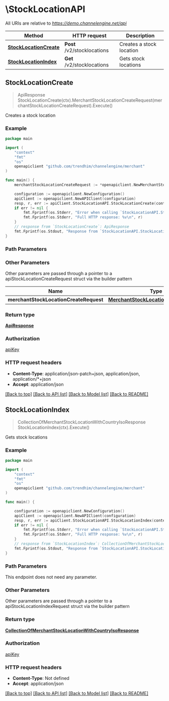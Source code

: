 # \StockLocationAPI

All URIs are relative to *https://demo.channelengine.net/api*

Method | HTTP request | Description
------------- | ------------- | -------------
[**StockLocationCreate**](StockLocationAPI.md#StockLocationCreate) | **Post** /v2/stocklocations | Creates a stock location
[**StockLocationIndex**](StockLocationAPI.md#StockLocationIndex) | **Get** /v2/stocklocations | Gets stock locations



## StockLocationCreate

> ApiResponse StockLocationCreate(ctx).MerchantStockLocationCreateRequest(merchantStockLocationCreateRequest).Execute()

Creates a stock location



### Example

```go
package main

import (
    "context"
    "fmt"
    "os"
    openapiclient "github.com/trendhim/channelengine/merchant"
)

func main() {
    merchantStockLocationCreateRequest := *openapiclient.NewMerchantStockLocationCreateRequest("Name_example") // MerchantStockLocationCreateRequest |  (optional)

    configuration := openapiclient.NewConfiguration()
    apiClient := openapiclient.NewAPIClient(configuration)
    resp, r, err := apiClient.StockLocationAPI.StockLocationCreate(context.Background()).MerchantStockLocationCreateRequest(merchantStockLocationCreateRequest).Execute()
    if err != nil {
        fmt.Fprintf(os.Stderr, "Error when calling `StockLocationAPI.StockLocationCreate``: %v\n", err)
        fmt.Fprintf(os.Stderr, "Full HTTP response: %v\n", r)
    }
    // response from `StockLocationCreate`: ApiResponse
    fmt.Fprintf(os.Stdout, "Response from `StockLocationAPI.StockLocationCreate`: %v\n", resp)
}
```

### Path Parameters



### Other Parameters

Other parameters are passed through a pointer to a apiStockLocationCreateRequest struct via the builder pattern


Name | Type | Description  | Notes
------------- | ------------- | ------------- | -------------
 **merchantStockLocationCreateRequest** | [**MerchantStockLocationCreateRequest**](MerchantStockLocationCreateRequest.md) |  | 

### Return type

[**ApiResponse**](ApiResponse.md)

### Authorization

[apiKey](../README.md#apiKey)

### HTTP request headers

- **Content-Type**: application/json-patch+json, application/json, application/*+json
- **Accept**: application/json

[[Back to top]](#) [[Back to API list]](../README.md#documentation-for-api-endpoints)
[[Back to Model list]](../README.md#documentation-for-models)
[[Back to README]](../README.md)


## StockLocationIndex

> CollectionOfMerchantStockLocationWithCountryIsoResponse StockLocationIndex(ctx).Execute()

Gets stock locations



### Example

```go
package main

import (
    "context"
    "fmt"
    "os"
    openapiclient "github.com/trendhim/channelengine/merchant"
)

func main() {

    configuration := openapiclient.NewConfiguration()
    apiClient := openapiclient.NewAPIClient(configuration)
    resp, r, err := apiClient.StockLocationAPI.StockLocationIndex(context.Background()).Execute()
    if err != nil {
        fmt.Fprintf(os.Stderr, "Error when calling `StockLocationAPI.StockLocationIndex``: %v\n", err)
        fmt.Fprintf(os.Stderr, "Full HTTP response: %v\n", r)
    }
    // response from `StockLocationIndex`: CollectionOfMerchantStockLocationWithCountryIsoResponse
    fmt.Fprintf(os.Stdout, "Response from `StockLocationAPI.StockLocationIndex`: %v\n", resp)
}
```

### Path Parameters

This endpoint does not need any parameter.

### Other Parameters

Other parameters are passed through a pointer to a apiStockLocationIndexRequest struct via the builder pattern


### Return type

[**CollectionOfMerchantStockLocationWithCountryIsoResponse**](CollectionOfMerchantStockLocationWithCountryIsoResponse.md)

### Authorization

[apiKey](../README.md#apiKey)

### HTTP request headers

- **Content-Type**: Not defined
- **Accept**: application/json

[[Back to top]](#) [[Back to API list]](../README.md#documentation-for-api-endpoints)
[[Back to Model list]](../README.md#documentation-for-models)
[[Back to README]](../README.md)

